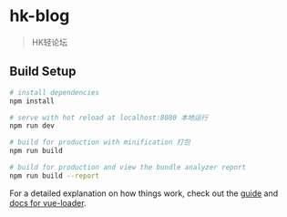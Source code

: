 # hk-blog

> HK轻论坛

## Build Setup

``` bash
# install dependencies
npm install

# serve with hot reload at localhost:8080 本地运行
npm run dev

# build for production with minification 打包
npm run build

# build for production and view the bundle analyzer report
npm run build --report
```

For a detailed explanation on how things work, check out the [guide](http://vuejs-templates.github.io/webpack/) and [docs for vue-loader](http://vuejs.github.io/vue-loader).
